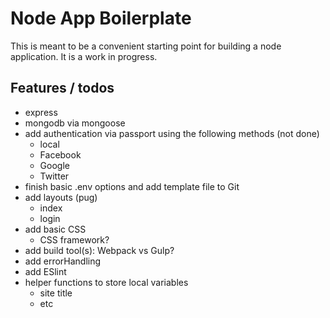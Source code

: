 # Node App Boilerplate
This is meant to be a convenient starting point for building a node application. It is a work in progress.

## Features / todos
- express
- mongodb via mongoose
- add authentication via passport using the following methods (not done)
    - local
    - Facebook
    - Google
    - Twitter
- finish basic .env options and add template file to Git
- add layouts (pug)
    - index
    - login
- add basic CSS
    - CSS framework?
- add build tool(s): Webpack vs Gulp?
- add errorHandling
- add ESlint
- helper functions to store local variables
    - site title
    - etc

